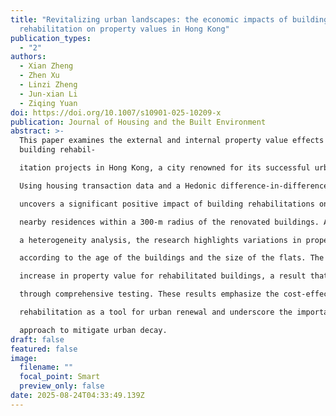 ```yaml
---
title: "Revitalizing urban landscapes: the economic impacts of building
  rehabilitation on property values in Hong Kong"
publication_types:
  - "2"
authors:
  - Xian Zheng
  - Zhen Xu
  - Linzi Zheng
  - Jun‑xian Li
  - Ziqing Yuan
doi: https://doi.org/10.1007/s10901-025-10209-x
publication: Journal of Housing and the Built Environment
abstract: >-
  This paper examines the external and internal property value effects of
  building rehabil-

  itation projects in Hong Kong, a city renowned for its successful urban renewal model.

  Using housing transaction data and a Hedonic difference-in-difference model, the study

  uncovers a significant positive impact of building rehabilitations on the property values of

  nearby residences within a 300-m radius of the renovated buildings. Additionally, through

  a heterogeneity analysis, the research highlights variations in property value externalities

  according to the age of the buildings and the size of the flats. The findings reveal an 8.4%

  increase in property value for rehabilitated buildings, a result that is robustly validated

  through comprehensive testing. These results emphasize the cost-effectiveness of building

  rehabilitation as a tool for urban renewal and underscore the importance of prioritizing this

  approach to mitigate urban decay.
draft: false
featured: false
image:
  filename: ""
  focal_point: Smart
  preview_only: false
date: 2025-08-24T04:33:49.139Z
---
```

